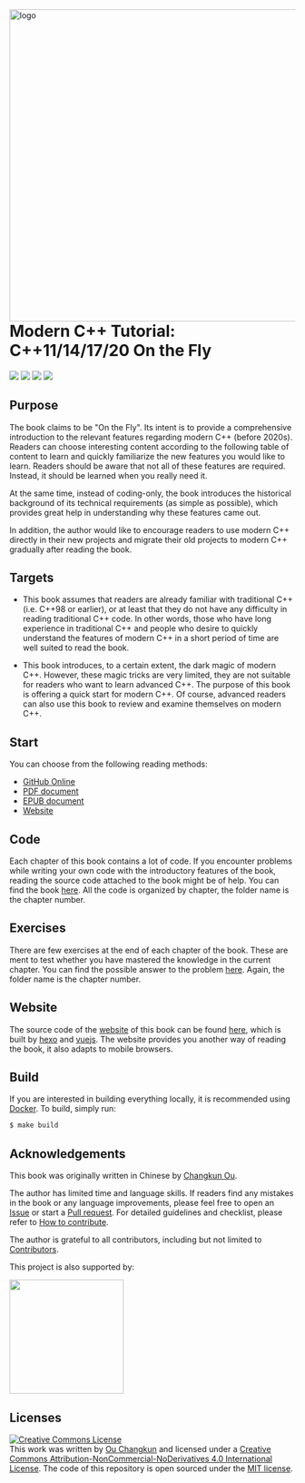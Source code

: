 <img src="assets/cover-2nd-en.png" alt="logo" height="550" align="right" />

# Modern C++ Tutorial: C++11/14/17/20 On the Fly

![](https://img.shields.io/travis/changkun/modern-cpp-tutorial/master?style=flat-square) [![](https://img.shields.io/badge/language-English-blue.svg?style=flat-square)](./README.md) [![](https://img.shields.io/badge/language-简体中文-red.svg?style=flat-square)](./README-zh-cn.md) [![](https://img.shields.io/badge/€-donate-ff69b4.svg?style=flat-square)](./assets/donate.md)
## Purpose

The book claims to be "On the Fly". Its intent is to provide a comprehensive introduction to the relevant features regarding modern C++ (before 2020s).
Readers can choose interesting content according to the following table of content to learn and quickly familiarize the new features you would like to learn.
Readers should be aware that not all of these features are required. Instead, it should be learned when you really need it.

At the same time, instead of coding-only, the book introduces the historical background of its technical requirements (as simple as possible), which provides great help in understanding why these features came out.

In addition, the author would like to encourage readers to use modern C++ directly in their new projects and  migrate their old projects to modern C++ gradually after reading the book.

## Targets

- This book assumes that readers are already familiar with traditional C++ (i.e. C++98 or earlier), or at least that they do not have any difficulty in reading traditional C++ code. In other words, those who have long experience in traditional C++ and people who desire to quickly understand the features of modern C++ in a short period of time are well suited to read the book.

- This book introduces, to a certain extent, the dark magic of modern C++. However, these magic tricks are very limited, they are not suitable for readers who want to learn advanced C++. The purpose of this book is offering a quick start for modern C++. Of course, advanced readers can also use this book to review and examine themselves on modern C++.

## Start

You can choose from the following reading methods:

- [GitHub Online](./book/en-us/toc.md)
- [PDF document](https://changkun.de/modern-cpp/pdf/modern-cpp-tutorial-en-us.pdf)
- [EPUB document](https://changkun.de/modern-cpp/epub/modern-cpp-tutorial-en-us.epub)
- [Website](https://changkun.de/modern-cpp)

## Code

Each chapter of this book contains a lot of code. If you encounter problems while writing your own code with the introductory features of the book, reading the source code attached to the book might be of help. You can find the book [here](./code). All the code is organized by chapter, the folder name is the chapter number.

## Exercises

There are few exercises at the end of each chapter of the book. These are ment to test whether you have mastered the knowledge in the current chapter. You can find the possible answer to the problem [here](./exercises). Again, the folder name is the chapter number.

## Website

The source code of the [website](https://changkun.de/modern-cpp) of this book can be found [here](./website), which is built by [hexo](https://hexo.io) and [vuejs](https://vuejs.org). The website provides you another way of reading the book, it also adapts to mobile browsers.

## Build

If you are interested in building everything locally, it is recommended using [Docker](https://docs.docker.com/install/). To build, simply run:

```bash
$ make build
```

## Acknowledgements

This book was originally written in Chinese by [Changkun Ou](https://changkun.de).

The author has limited time and language skills. If readers find any mistakes in the book or any language improvements, please feel free to open an [Issue](https://github.com/changkun/modern-cpp-tutorial/issues) or start a [Pull request](https://github.com/changkun/modern-cpp-tutorial/pulls). For detailed guidelines and checklist, please refer to [How to contribute](CONTRIBUTING.md).

The author is grateful to all contributors, including but not limited to [Contributors](https://github.com/changkun/modern-cpp-tutorial/graphs/contributors).

<p>This project is also supported by:</p>
<p>
  <a href="https://www.digitalocean.com/?refcode=834a3bbc951b&utm_campaign=Referral_Invite&utm_medium=Referral_Program&utm_source=CopyPaste">
    <img src="https://opensource.nyc3.cdn.digitaloceanspaces.com/attribution/assets/SVG/DO_Logo_horizontal_blue.svg" width="201px">
  </a>
</p>

## Licenses

<a rel="license" href="http://creativecommons.org/licenses/by-nc-nd/4.0/"><img alt="Creative Commons License" style="border-width:0" src="https://i.creativecommons.org/l/by-nc-nd/4.0/88x31.png" /></a><br />This work was written by [Ou Changkun](https://changkun.de) and licensed under a <a rel="license" href="http://creativecommons.org/licenses/by-nc-nd/4.0/">Creative Commons Attribution-NonCommercial-NoDerivatives 4.0 International License</a>. The code of this repository is open sourced under the [MIT license](./LICENSE).

